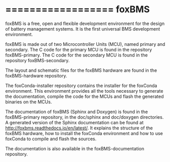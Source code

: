 ﻿==================
foxBMS
==================

foxBMS is a free, open and flexible development environment for the design of battery management systems. It is the first universal BMS development environment.

foxBMS is made out of two Microcontroller Units (MCU), named primary and secondary. The C code for the primary MCU is found in the repository foxBMS-primary. The C code for the secondary MCU is found in the repository foxBMS-secondary.

The layout and schematic files for the foxBMS hardware are found in the foxBMS-hardware repository.

The foxConda-installer repository contains the installer for the foxConda environment. This environment provides all the tools necessary to generate the documentation, compile the code for the MCUs and flash the generated binaries on the MCUs.

The documentation of foxBMS (Sphinx and Doxygen) is found in the foxBMS-primary repository, in the doc/sphinx and doc/doxygen directories. A generated version of the Sphinx documentation can be found at http://foxbms.readthedocs.io/en/latest/. It explains the structure of the foxBMS hardware, how to install the foxConda environment and how to use foxConda to compile and flash the sources.

The documentation is also available in the foxBMS-documentation repository.
